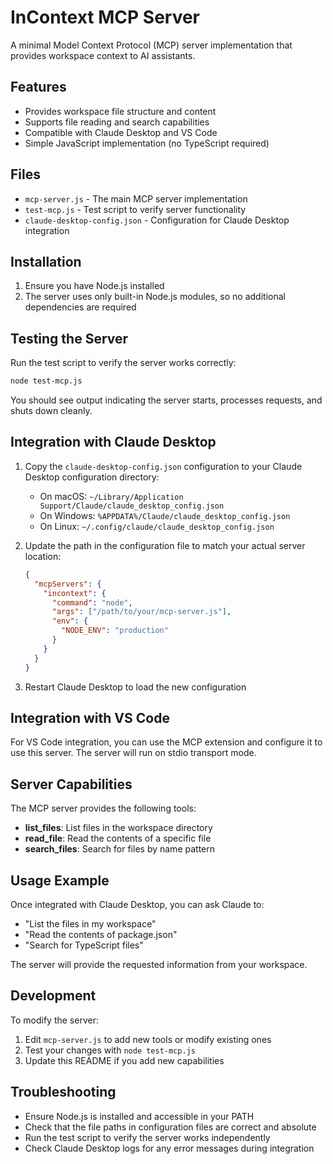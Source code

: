 # InContext MCP Server

A minimal Model Context Protocol (MCP) server implementation that provides workspace context to AI assistants.

## Features

- Provides workspace file structure and content
- Supports file reading and search capabilities
- Compatible with Claude Desktop and VS Code
- Simple JavaScript implementation (no TypeScript required)

## Files

- `mcp-server.js` - The main MCP server implementation
- `test-mcp.js` - Test script to verify server functionality
- `claude-desktop-config.json` - Configuration for Claude Desktop integration

## Installation

1. Ensure you have Node.js installed
2. The server uses only built-in Node.js modules, so no additional dependencies are required

## Testing the Server

Run the test script to verify the server works correctly:

```bash
node test-mcp.js
```

You should see output indicating the server starts, processes requests, and shuts down cleanly.

## Integration with Claude Desktop

1. Copy the `claude-desktop-config.json` configuration to your Claude Desktop configuration directory:
   - On macOS: `~/Library/Application Support/Claude/claude_desktop_config.json`
   - On Windows: `%APPDATA%/Claude/claude_desktop_config.json`
   - On Linux: `~/.config/claude/claude_desktop_config.json`

2. Update the path in the configuration file to match your actual server location:
   ```json
   {
     "mcpServers": {
       "incontext": {
         "command": "node",
         "args": ["/path/to/your/mcp-server.js"],
         "env": {
           "NODE_ENV": "production"
         }
       }
     }
   }
   ```

3. Restart Claude Desktop to load the new configuration

## Integration with VS Code

For VS Code integration, you can use the MCP extension and configure it to use this server. The server will run on stdio transport mode.

## Server Capabilities

The MCP server provides the following tools:

- **list_files**: List files in the workspace directory
- **read_file**: Read the contents of a specific file
- **search_files**: Search for files by name pattern

## Usage Example

Once integrated with Claude Desktop, you can ask Claude to:
- "List the files in my workspace"
- "Read the contents of package.json"
- "Search for TypeScript files"

The server will provide the requested information from your workspace.

## Development

To modify the server:

1. Edit `mcp-server.js` to add new tools or modify existing ones
2. Test your changes with `node test-mcp.js`
3. Update this README if you add new capabilities

## Troubleshooting

- Ensure Node.js is installed and accessible in your PATH
- Check that the file paths in configuration files are correct and absolute
- Run the test script to verify the server works independently
- Check Claude Desktop logs for any error messages during integration
